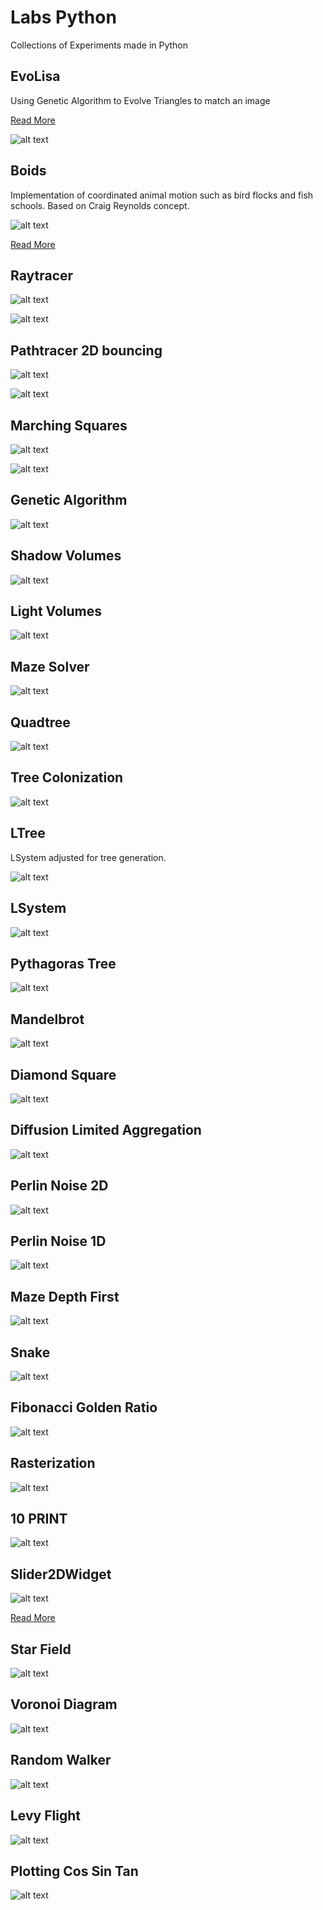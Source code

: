 # Labs Python

Collections of Experiments made in Python

## EvoLisa

Using Genetic Algorithm to Evolve Triangles to match an image

[Read More](projects/038_evolisa/evolisa.md)

![alt text](projects/038_evolisa/images/evolisa.gif "EvoLisa")

## Boids

Implementation of coordinated animal motion such as bird flocks and fish schools.
Based on Craig Reynolds concept.

![alt text](projects/039_boids/images/boids.gif "boids")

[Read More](projects/039_boids/boids.md)

## Raytracer

![alt text](projects/018_ray_tracer/raytracer_shadows_reflection.png "ray tracer shadows")

![alt text](projects/018_ray_tracer/raytracer.gif "raytracer basic cube")

## Pathtracer 2D bouncing

![alt text](projects/021_path_tracer_bounces/pathtrace_bouncer.gif "path tracing bouncing rays test")

![alt text](projects/021_path_tracer_bounces/pathtrace_bouncer.jpg "path tracing bouncing rays test")

## Marching Squares

![alt text](projects/009_marching_squares/marchingsquares.gif "Marching Squares")

![alt text](projects/009_marching_squares/marchingsquares_particles.gif "Marching Squares Particles")

## Genetic Algorithm

![alt text](projects/027_genetic_algorithm_shakespear/genetic_algorithm.gif "Marching Squares")

## Shadow Volumes

![alt text](projects/019_shadow_volumes/shadow_volumes.gif "Rasterization")


## Light Volumes

![alt text](projects/020_light_volumes/light_volumes.gif "Light Volumes")

## Maze Solver

![alt text](projects/025_maze_solver/maze_solver.gif "Maze Solver")

## Quadtree

![alt text](projects/008_quadtree/quadtree.gif "Quadtree")

## Tree Colonization

![alt text](projects/014_tree_colonization/treecolonization.gif "LSystem")


## LTree

LSystem adjusted for tree generation.

![alt text](projects/004_tree/images/ltree.gif "ltree")

## LSystem

![alt text](projects/003_LSystem/images/lsystem.gif "LSystem")

## Pythagoras Tree

![alt text](projects/012_pythagoras_tree/pythagorastree.gif "LSystem")

## Mandelbrot

![alt text](projects/005_mandelbrot/mandelbrot.gif "Mandelbrot")

## Diamond Square

![alt text](projects/007_diamond_square/diamondsquare.gif "Diamond Square")

## Diffusion Limited Aggregation

![alt text](projects/034_diffusion_limited_Aggregation/images/dla.gif "Diffusion Limited Aggregation")

## Perlin Noise 2D

![alt text](projects/015_perlin_noise/perlin_noise_2d.gif "Quadtree")

## Perlin Noise 1D

![alt text](projects/015_perlin_noise/perlin_noise_1d.gif "Quadtree")

## Maze Depth First

![alt text](projects/022_maze_depth_first/maze_depth_first.gif "Maze Depth First")

## Snake

![alt text](projects/002_snake/snake.gif "Snake")

## Fibonacci Golden Ratio

![alt text](projects/006_fibonacci/images/fibonacci_golden_ratio.gif "Fobnacci Golden Ratio")

## Rasterization

![alt text](projects/011_rasterization/rasterization.gif "Rasterization")

## 10 PRINT

![alt text](projects/023_10print/tenprint.gif "Tenprint")

## Slider2DWidget

![alt text](projects/001_slider2d/images/slider2d.gif "Slider2DWidget")

[Read More](projects/001_slider2d/README.md)

## Star Field

![alt text](projects/024_starfield/starfield.gif "Star Field")

## Voronoi Diagram

![alt text](projects/026_voronoi_diagram/voronoi_diagram.gif "Voronoi Diagram")

## Random Walker

![alt text](projects/032_random_walker/randomwalker.gif "Random Walker")

## Levy Flight

![alt text](projects/033_levy_flight/levyflight.gif "Slider2DWidget")

## Plotting Cos Sin Tan

![alt text](projects/036_plotting_cos_sin_tan/plotting_cos_sin_tan.gif "Plotting Cos Sin Tan")
